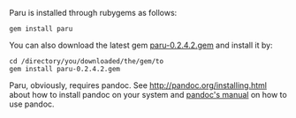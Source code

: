 Paru is installed through rubygems as follows:

~~~ {.bash}
gem install paru
~~~

You can also download the latest gem
[paru-0.2.4.2.gem](https://github.com/htdebeer/paru/blob/master/releases/paru-0.2.4.2.gem)
and install it by:

~~~ {.bash}
cd /directory/you/downloaded/the/gem/to
gem install paru-0.2.4.2.gem
~~~

Paru, obviously, requires pandoc. See <http://pandoc.org/installing.html>
about how to install pandoc on your system and [pandoc's
manual](http://pandoc.org/README.html) on how to use pandoc.
